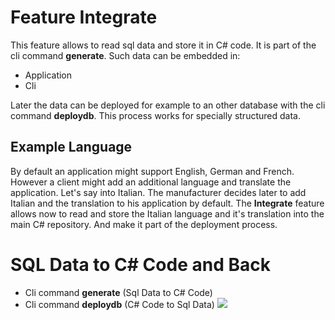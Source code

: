 # Feature Integrate
This feature allows to read sql data and store it in C# code. It is part of the cli command **generate**. Such data can be embedded in:
* Application
* Cli

Later the data can be deployed for example to an other database with the cli command **deploydb**. This process works for specially structured data.

## Example Language
By default an application might support English, German and French. However a client might add an additional language and translate the application. Let's say into Italian. The manufacturer decides later to add Italian and the translation to his application by default. The **Integrate** feature allows now to read and store the Italian language and it's translation into the main C# repository. And make it part of the deployment process.

# SQL Data to C# Code and Back
* Cli command **generate** (Sql Data to C# Code)
* Cli command **deploydb** (C# Code to Sql Data)
![](/assets/feature-integrate.png)